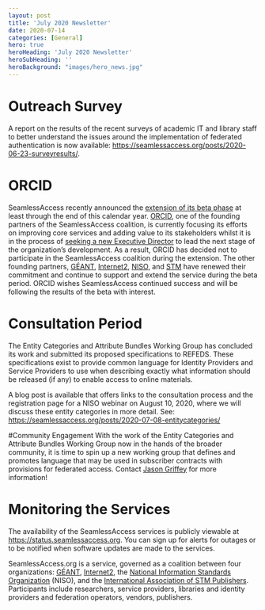 ```yaml
---
layout: post
title: 'July 2020 Newsletter'
date: 2020-07-14
categories: [General]
hero: true
heroHeading: 'July 2020 Newsletter'
heroSubHeading: ''
heroBackground: "images/hero_news.jpg"
---
```


# Outreach Survey
A report on the results of the recent surveys of academic IT and library staff to better understand the issues around the implementation of federated authentication is now available: <https://seamlessaccess.org/posts/2020-06-23-surveyresults/>. 

# ORCID
SeamlessAccess recently announced the [extension of its beta phase](https://seamlessaccess.org/posts/2020-06-08-jun2020newsletter/) at least through the end of this calendar year. [ORCID](https://orcid.org), one of the founding partners of the SeamlessAccess coalition, is currently focusing its efforts on improving core services and adding value to its stakeholders whilst it is in the process of [seeking a new Executive Director](https://seamlessaccess.org/posts/2020-06-08-jun2020newsletter/) to lead the next stage of the organization’s development. As a result, ORCID has decided not to participate in the SeamlessAccess coalition during the extension. The other founding partners, [GÉANT](https://geant.org), [Internet2](https://internet2.edu), [NISO](https://niso.org), and [STM](https://stm-assoc.org) have renewed their commitment and continue to support and extend the service during the beta period. ORCID wishes SeamlessAccess continued success and will be following the results of the beta with interest.

# Consultation Period
The Entity Categories and Attribute Bundles Working Group has concluded its work and submitted its proposed specifications to REFEDS. These specifications exist to provide common language for Identity Providers and Service Providers to use when describing exactly what information should be released (if any) to enable access to online materials. 

A blog post is available that offers links to the consultation process and the registration page for a NISO webinar on August 10, 2020, where we will discuss these entity categories in more detail. See: <https://seamlessaccess.org/posts/2020-07-08-entitycategories/> 

#Community Engagement
With the work of the Entity Categories and Attribute Bundles Working Group now in the hands of the broader community, it is time to spin up a new working group that defines and promotes language that may be used in subscriber contracts with provisions for federated access. Contact [Jason Griffey](mailto:griffey@niso.org) for more information!

# Monitoring the Services
The availability of the SeamlessAccess services is publicly viewable at <https://status.seamlessaccess.org>. You can sign up for alerts for outages or to be notified when software updates are made to the services.


SeamlessAccess.org is a service, governed as a coalition between four organizations: [GÉANT](https://geant.org), [Internet2](https://internet2.edu), the [National Information Standards Organization](https://niso.org) (NISO), and the [International Association of STM Publishers](https://stm-assoc.org). Participants include researchers, service providers, libraries and identity providers and federation operators, vendors, publishers. 
